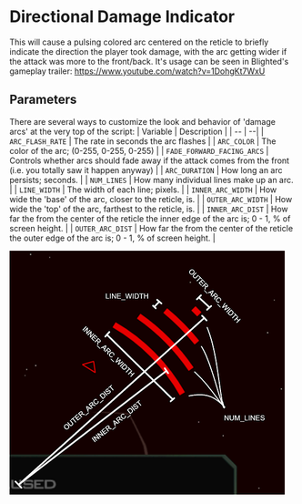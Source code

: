 
# Directional Damage Indicator
This will cause a pulsing colored arc centered on the reticle to briefly indicate the direction the player took damage, with the arc getting wider if the attack was more to the front/back. It's usage can be seen in Blighted's gameplay trailer: https://www.youtube.com/watch?v=1DohgKt7WxU

## Parameters
There are several ways to customize the look and behavior of 'damage arcs' at the very top of the script:
| Variable | Description |
| -- | --|
| ``ARC_FLASH_RATE`` | The rate in seconds the arc flashes |
| ``ARC_COLOR`` | The color of the arc; (0-255, 0-255, 0-255) |
| ``FADE_FORWARD_FACING_ARCS`` | Controls whether arcs should fade away if the attack comes from the front (i.e. you totally saw it happen anyway) |
| ``ARC_DURATION`` | How long an arc persists; seconds. |
| ``NUM_LINES`` | How many individual lines make up an arc. |
| ``LINE_WIDTH`` | The width of each line; pixels. |
| ``INNER_ARC_WIDTH`` | How wide the 'base' of the arc, closer to the reticle, is. |
| ``OUTER_ARC_WIDTH`` | How wide the 'top' of the arc, farthest to the reticle, is. |
| ``INNER_ARC_DIST`` | How far the from the center of the reticle the inner edge of the arc is; 0 - 1, % of screen height. |
| ``OUTER_ARC_DIST`` | How far the from the center of the reticle the outer edge of the arc is; 0 - 1, % of screen height. |

![](screen00231.png)